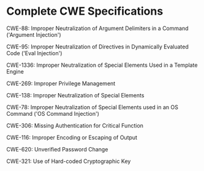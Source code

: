 

# Complete CWE Specifications

CWE-88: Improper Neutralization of Argument Delimiters in a Command ('Argument Injection')

CWE-95: Improper Neutralization of Directives in Dynamically Evaluated Code ('Eval Injection')

CWE-1336: Improper Neutralization of Special Elements Used in a Template Engine

CWE-269: Improper Privilege Management

CWE-138: Improper Neutralization of Special Elements

CWE-78: Improper Neutralization of Special Elements used in an OS Command ('OS Command Injection')

CWE-306: Missing Authentication for Critical Function

CWE-116: Improper Encoding or Escaping of Output

CWE-620: Unverified Password Change

CWE-321: Use of Hard-coded Cryptographic Key